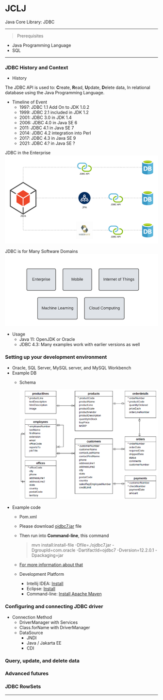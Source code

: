# JCLJ
Java Core Library: JDBC

---
>Prerequisites
- Java Programming Language
- SQL
---

### JDBC History and Context
  - History
  
The JDBC API is used to: **C**reate, **R**ead, **U**pdate, **D**elete data,
In relational database using the Java Programming Language.

- Timeline of Event
  - 1997: JDBC 1.1 Add On to JDK 1.0.2
  - 1999: JDBC 2.1 included in JDK 1.2
  - 2001: JDBC 3.0 in JDK 1.4
  - 2006: JDBC 4.0 in Java SE 6
  - 2011: JDBC 4.1 in Java SE 7
  - 2014: JDBC 4.2 integration into Perl
  - 2017: JDBC 4.3 in Java SE 9
  - 2021: JDBC 4.? in Java SE ?

JDBC in the Enterprise
![This is an image](assets/images/JDBC.png)

JDBC is for Many Software Domains
![This is an image](assets/images/Domains.png)
- Usage
  - Java 11: OpenJDK or Oracle
  - JDBC 4.3: Many examples work with earlier versions as well
### Setting up your development environment
  - Oracle, SQL Server, MySQL server, and MySQL Workbench
  - Example DB
    - Schema
    
      ![This is an image](assets/images/Database-Schema.png)
  - Example code
    - Pom.xml
    - Please download [ojdbc7.jar](https://www.oracle.com/database/technologies/jdbc-drivers-12c-downloads.html) file 
    - Then run into **Command-line**, this command
      >mvn install:install-file -Dfile=./ojdbc7.jar -DgroupId=com.oracle -DartifactId=ojdbc7 -Dversion=12.2.0.1 -Dpackaging=jar
    - [For more information about that](https://mkyong.com/maven/how-to-add-oracle-jdbc-driver-in-your-maven-local-repository/)
    
    - Development Platform
      - Intellij IDEA: [Install](https://www.jetbrains.com/idea/)
      - Eclipse: [Install](https://www.eclipse.org/)
      - Command-line: [Install Apache Maven](https://maven.apache.org/install.html)
### Configuring and connecting JDBC driver
      
- Connection Method
  - DriverManager with Services
  - Class.forName with DriverManager
  - DataSource
    - JNDI
    - Java / Jakarta EE
    - CDI

### Query, update, and delete data

### Advanced futures

### JDBC RowSets


---

